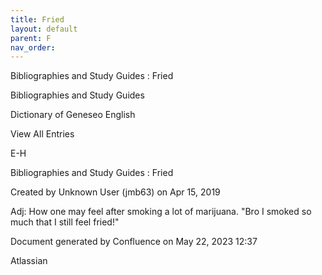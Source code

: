 ```yaml
---
title: Fried
layout: default
parent: F
nav_order:
---
```


Bibliographies and Study Guides : Fried

Bibliographies and Study Guides

Dictionary of Geneseo English

View All Entries

E-H

Bibliographies and Study Guides : Fried

Created by  Unknown User (jmb63) on Apr 15, 2019

Adj: How one may feel after smoking a lot of marijuana. &quot;Bro I smoked so much that I still feel fried!&quot;

Document generated by Confluence on May 22, 2023 12:37

Atlassian

